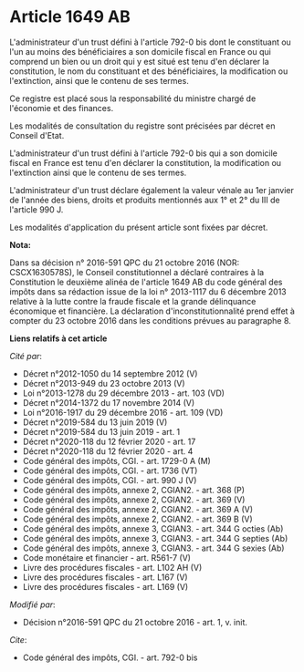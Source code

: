 # Article 1649 AB

L'administrateur d'un trust défini à l'article 792-0 bis dont le constituant ou l'un au moins des bénéficiaires a son
domicile fiscal en France ou qui comprend un bien ou un droit qui y est situé est tenu d'en déclarer la constitution, le nom
du constituant et des bénéficiaires, la modification ou l'extinction, ainsi que le contenu de ses termes. 

Ce registre est placé sous la responsabilité du ministre chargé de l'économie et des finances. 

Les modalités de consultation du registre sont précisées par décret en Conseil d'Etat. 

L'administrateur d'un trust défini à l'article 792-0 bis qui a son domicile fiscal en France est tenu d'en déclarer la
constitution, la modification ou l'extinction ainsi que le contenu de ses termes. 

L'administrateur d'un trust déclare également la valeur vénale au 1er janvier de l'année des biens, droits et produits
mentionnés aux 1° et 2° du III de l'article 990 J.

Les modalités d'application du présent article sont fixées par décret.

**Nota:**

Dans sa décision n° 2016-591 QPC du 21 octobre 2016 (NOR: CSCX1630578S), le Conseil constitutionnel a déclaré contraires à la
Constitution le deuxième alinéa de l'article 1649 AB du code général des impôts dans sa rédaction issue de la loi n°
2013-1117 du 6 décembre 2013 relative à la lutte contre la fraude fiscale et la grande délinquance économique et financière.
La déclaration d'inconstitutionnalité prend effet à compter du 23 octobre 2016 dans les conditions prévues au paragraphe 8.

**Liens relatifs à cet article**

_Cité par_:

  - Décret n°2012-1050 du 14 septembre 2012 (V)
  - Décret n°2013-949 du 23 octobre 2013 (V)
  - Loi n°2013-1278 du 29 décembre 2013 - art. 103 (VD)
  - Décret n°2014-1372 du 17 novembre 2014  (V)
  - Loi n°2016-1917 du 29 décembre 2016 - art. 109 (VD)
  - Décret n°2019-584 du 13 juin 2019 (V)
  - Décret n°2019-584 du 13 juin 2019 - art. 1
  - Décret n°2020-118 du 12 février 2020 - art. 17
  - Décret n°2020-118 du 12 février 2020 - art. 4
  - Code général des impôts, CGI. - art. 1729-0 A (M)
  - Code général des impôts, CGI. - art. 1736 (VT)
  - Code général des impôts, CGI. - art. 990 J (V)
  - Code général des impôts, annexe 2, CGIAN2. - art. 368 (P)
  - Code général des impôts, annexe 2, CGIAN2. - art. 369 (V)
  - Code général des impôts, annexe 2, CGIAN2. - art. 369 A (V)
  - Code général des impôts, annexe 2, CGIAN2. - art. 369 B (V)
  - Code général des impôts, annexe 3, CGIAN3. - art. 344 G octies (Ab)
  - Code général des impôts, annexe 3, CGIAN3. - art. 344 G septies (Ab)
  - Code général des impôts, annexe 3, CGIAN3. - art. 344 G sexies (Ab)
  - Code monétaire et financier - art. R561-7 (V)
  - Livre des procédures fiscales - art. L102 AH (V)
  - Livre des procédures fiscales - art. L167 (V)
  - Livre des procédures fiscales - art. L169 (V)

_Modifié par_:

  - Décision n°2016-591 QPC du 21 octobre 2016 - art. 1, v. init.

_Cite_:

  - Code général des impôts, CGI. - art. 792-0 bis
